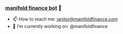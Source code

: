 ### [manifold finance bot](#) 👋

- 📫 How to reach me: [janitor@manifoldfinance.com](mailto:janitor@manifoldfinance.com)
- 🔭 I’m currently working on: @manifoldfinance

<!--
**mfold/mfold** is a ✨ _special_ ✨ repository because its `README.md` (this file) appears on your GitHub profile.

Here are some ideas to get you started:

 ...
- 🌱 I’m currently learning ...
- 👯 I’m looking to collaborate on ...
- 🤔 I’m looking for help with ...
- 💬 Ask me about ...
- 📫 How to reach me: ...
- 😄 Pronouns: ...
- ⚡ Fun fact: ...
-->
